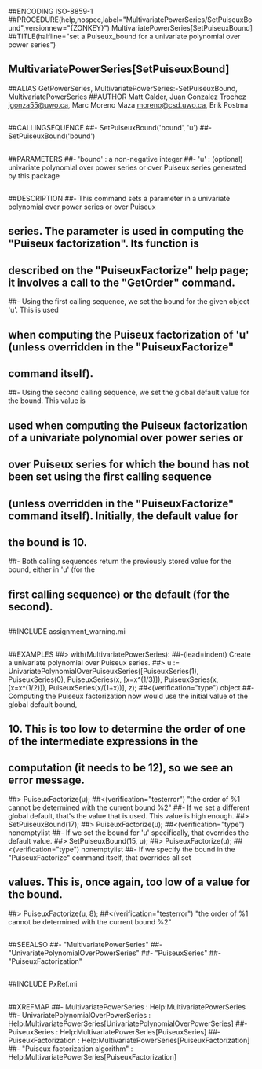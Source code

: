 ##ENCODING ISO-8859-1
##PROCEDURE(help,nospec,label="MultivariatePowerSeries/SetPuiseuxBound",versionnew="{ZONKEY}") MultivariatePowerSeries[SetPuiseuxBound]
##TITLE(halfline="set a Puiseux_bound for a univariate polynomial over power series")
##    MultivariatePowerSeries[SetPuiseuxBound]
##ALIAS GetPowerSeries, MultivariatePowerSeries:-SetPuiseuxBound, MultivariatePowerSeries
##AUTHOR Matt Calder, Juan Gonzalez Trochez jgonza55@uwo.ca, Marc Moreno Maza moreno@csd.uwo.ca, Erik Postma
##
##CALLINGSEQUENCE
##- SetPuiseuxBound('bound', 'u')
##- SetPuiseuxBound('bound')
##
##PARAMETERS
##-	'bound' : a non-negative integer
##- 'u' : (optional) univariate polynomial over power series or over Puiseux series generated by this package
##
##DESCRIPTION
##- This command sets a parameter in a univariate polynomial over power series or over Puiseux
##  series. The parameter is used in computing the "Puiseux factorization". Its function is
##  described on the "PuiseuxFactorize" help page; it involves a call to the "GetOrder" command.
##- Using the first calling sequence, we set the bound for the given object 'u'. This is used
##  when computing the Puiseux factorization of 'u' (unless overridden in the "PuiseuxFactorize"
##  command itself).
##- Using the second calling sequence, we set the global default value for the bound. This value is
##  used when computing the Puiseux factorization of a univariate polynomial over power series or
##  over Puiseux series for which the bound has not been set using the first calling sequence
##  (unless overridden in the "PuiseuxFactorize" command itself). Initially, the default value for
##  the bound is 10.
##- Both calling sequences return the previously stored value for the bound, either in 'u' (for the
##  first calling sequence) or the default (for the second).
##
##INCLUDE assignment_warning.mi
##
##EXAMPLES
##> with(MultivariatePowerSeries):
##-(lead=indent) Create a univariate polynomial over Puiseux series. 
##> u := UnivariatePolynomialOverPuiseuxSeries([PuiseuxSeries(1), PuiseuxSeries(0), PuiseuxSeries(x, [x=x^(1/3)]), PuiseuxSeries(x, [x=x^(1/2)]), PuiseuxSeries(x/(1+x))], z);
##<(verification="type") object
##- Computing the Puiseux factorization now would use the initial value of the global default bound,
##  10. This is too low to determine the order of one of the intermediate expressions in the
##  computation (it needs to be 12), so we see an error message.
##> PuiseuxFactorize(u);
##<(verification="testerror") "the order of %1 cannot be determined with the current bound %2"
##- If we set a different global default, that's the value that is used. This value is high enough.
##> SetPuiseuxBound(17);
##> PuiseuxFactorize(u);
##<(verification="type") nonemptylist
##- If we set the bound for 'u' specifically, that overrides the default value.
##> SetPuiseuxBound(15, u);
##> PuiseuxFactorize(u);
##<(verification="type") nonemptylist
##- If we specify the bound in the "PuiseuxFactorize" command itself, that overrides all set
##  values. This is, once again, too low of a value for the bound.
##> PuiseuxFactorize(u, 8);
##<(verification="testerror") "the order of %1 cannot be determined with the current bound %2"
##
##SEEALSO
##- "MultivariatePowerSeries"
##- "UnivariatePolynomialOverPowerSeries"
##- "PuiseuxSeries"
##- "PuiseuxFactorization"
## 
##INCLUDE PxRef.mi
##
##XREFMAP
##- MultivariatePowerSeries : Help:MultivariatePowerSeries
##- UnivariatePolynomialOverPowerSeries : Help:MultivariatePowerSeries[UnivariatePolynomialOverPowerSeries]
##- PuiseuxSeries : Help:MultivariatePowerSeries[PuiseuxSeries]
##- PuiseuxFactorization : Help:MultivariatePowerSeries[PuiseuxFactorization]
##- "Puiseux factorization algorithm" : Help:MultivariatePowerSeries[PuiseuxFactorization]
